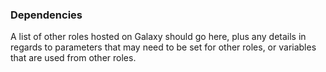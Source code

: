 ### Dependencies

A list of other roles hosted on Galaxy should go here, plus any details in regards to parameters that may need to be set for other roles, or variables that are used from other roles.